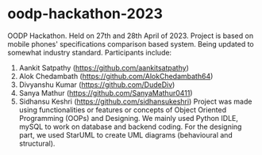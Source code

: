 # oodp-hackathon-2023
OODP Hackathon. Held on 27th and 28th April of 2023. Project is based on mobile phones' specifications comparison based system. Being updated to somewhat industry standard. Participants include:
1. Aankit Satpathy (https://github.com/aankitsatpathy)
2. Alok Chedambath (https://github.com/AlokChedambath64)
3. Divyanshu Kumar (https://github.com/DudeDiv)
4. Sanya Mathur (https://github.com/SanyaMathur0411)
5. Sidhansu Keshri (https://github.com/sidhansukeshri)
Project was made using functionalities or features or concepts of Object Oriented Programming (OOPs) and Designing.
We mainly used Python IDLE, mySQL to work on database and backend coding. For the designing part, we used StarUML to create UML diagrams (behavioural and structural).
